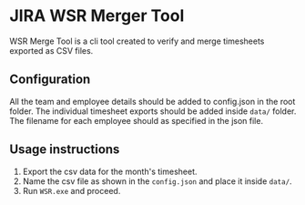 # JIRA WSR Merger Tool
WSR Merge Tool is a cli tool created to verify and merge timesheets exported as
CSV files.

## Configuration
All the team and employee details should be added to config.json in the root
folder. The individual timesheet exports should be added inside `data/` folder.
The filename for each employee should as specified in the json file.

## Usage instructions
1. Export the csv data for the month's timesheet.
2. Name the csv file as shown in the `config.json` and place it inside `data/`.
3. Run `WSR.exe` and proceed.
